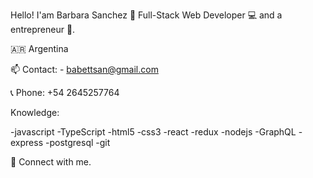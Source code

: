 Hello! I'am Barbara Sanchez 👋
Full-Stack Web Developer 💻 and a entrepreneur 🚀.

🇦🇷 Argentina

📫 Contact: - babettsan@gmail.com

📞 Phone: +54 2645257764

Knowledge:

-javascript 
-TypeScript 
-html5 
-css3 
-react 
-redux 
-nodejs 
-GraphQL 
-express 
-postgresql 
-git

 

🤝   Connect with me.
 
